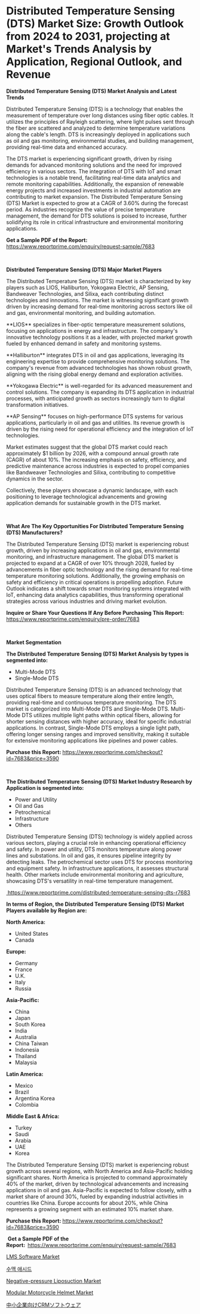 <p><h1>Distributed Temperature Sensing (DTS) Market Size: Growth Outlook from 2024 to 2031, projecting at Market's Trends Analysis by Application, Regional Outlook, and Revenue</h1></p><p><strong>Distributed Temperature Sensing (DTS) Market Analysis and Latest Trends</strong></p>
<p><p>Distributed Temperature Sensing (DTS) is a technology that enables the measurement of temperature over long distances using fiber optic cables. It utilizes the principles of Rayleigh scattering, where light pulses sent through the fiber are scattered and analyzed to determine temperature variations along the cable's length. DTS is increasingly deployed in applications such as oil and gas monitoring, environmental studies, and building management, providing real-time data and enhanced accuracy.</p><p>The DTS market is experiencing significant growth, driven by rising demands for advanced monitoring solutions and the need for improved efficiency in various sectors. The integration of DTS with IoT and smart technologies is a notable trend, facilitating real-time data analytics and remote monitoring capabilities. Additionally, the expansion of renewable energy projects and increased investments in industrial automation are contributing to market expansion. The Distributed Temperature Sensing (DTS) Market is expected to grow at a CAGR of 3.60% during the forecast period. As industries recognize the value of precise temperature management, the demand for DTS solutions is poised to increase, further solidifying its role in critical infrastructure and environmental monitoring applications.</p></p>
<p><strong>Get a Sample PDF of the Report:&nbsp;</strong> <a href="https://www.reportprime.com/enquiry/request-sample/7683">https://www.reportprime.com/enquiry/request-sample/7683</a></p>
<p>&nbsp;</p>
<p><strong>Distributed Temperature Sensing (DTS) Major Market Players</strong></p>
<p><p>The Distributed Temperature Sensing (DTS) market is characterized by key players such as LIOS, Halliburton, Yokogawa Electric, AP Sensing, Bandweaver Technologies, and Silixa, each contributing distinct technologies and innovations. The market is witnessing significant growth driven by increasing demand for real-time monitoring across sectors like oil and gas, environmental monitoring, and building automation.</p><p>**LIOS** specializes in fiber-optic temperature measurement solutions, focusing on applications in energy and infrastructure. The company's innovative technology positions it as a leader, with projected market growth fueled by enhanced demand in safety and monitoring systems.</p><p>**Halliburton** integrates DTS in oil and gas applications, leveraging its engineering expertise to provide comprehensive monitoring solutions. The company's revenue from advanced technologies has shown robust growth, aligning with the rising global energy demand and exploration activities.</p><p>**Yokogawa Electric** is well-regarded for its advanced measurement and control solutions. The company is expanding its DTS application in industrial processes, with anticipated growth as sectors increasingly turn to digital transformation initiatives.</p><p>**AP Sensing** focuses on high-performance DTS systems for various applications, particularly in oil and gas and utilities. Its revenue growth is driven by the rising need for operational efficiency and the integration of IoT technologies.</p><p>Market estimates suggest that the global DTS market could reach approximately $1 billion by 2026, with a compound annual growth rate (CAGR) of about 10%. The increasing emphasis on safety, efficiency, and predictive maintenance across industries is expected to propel companies like Bandweaver Technologies and Silixa, contributing to competitive dynamics in the sector.</p><p>Collectively, these players showcase a dynamic landscape, with each positioning to leverage technological advancements and growing application demands for sustainable growth in the DTS market.</p></p>
<p>&nbsp;</p>
<p><strong>What Are The Key Opportunities For Distributed Temperature Sensing (DTS) Manufacturers?</strong></p>
<p><p>The Distributed Temperature Sensing (DTS) market is experiencing robust growth, driven by increasing applications in oil and gas, environmental monitoring, and infrastructure management. The global DTS market is projected to expand at a CAGR of over 10% through 2028, fueled by advancements in fiber optic technology and the rising demand for real-time temperature monitoring solutions. Additionally, the growing emphasis on safety and efficiency in critical operations is propelling adoption. Future Outlook indicates a shift towards smart monitoring systems integrated with IoT, enhancing data analytics capabilities, thus transforming operational strategies across various industries and driving market evolution.</p></p>
<p><strong>Inquire or Share Your Questions If Any Before Purchasing This Report:</strong> <a href="https://www.reportprime.com/enquiry/pre-order/7683">https://www.reportprime.com/enquiry/pre-order/7683</a></p>
<p>&nbsp;</p>
<p><strong>Market Segmentation</strong></p>
<p><strong>The Distributed Temperature Sensing (DTS) Market Analysis by types is segmented into:</strong></p>
<p><ul><li>Multi-Mode DTS</li><li>Single-Mode DTS</li></ul></p>
<p><p>Distributed Temperature Sensing (DTS) is an advanced technology that uses optical fibers to measure temperature along their entire length, providing real-time and continuous temperature monitoring. The DTS market is categorized into Multi-Mode DTS and Single-Mode DTS. Multi-Mode DTS utilizes multiple light paths within optical fibers, allowing for shorter sensing distances with higher accuracy, ideal for specific industrial applications. In contrast, Single-Mode DTS employs a single light path, offering longer sensing ranges and improved sensitivity, making it suitable for extensive monitoring applications like pipelines and power cables.</p></p>
<p><strong>Purchase this Report:&nbsp;</strong><a href="https://www.reportprime.com/checkout?id=7683&price=3590">https://www.reportprime.com/checkout?id=7683&price=3590</a></p>
<p>&nbsp;</p>
<p><strong>The Distributed Temperature Sensing (DTS) Market Industry Research by Application is segmented into:</strong></p>
<p><ul><li>Power and Utility</li><li>Oil and Gas</li><li>Petrochemical</li><li>Infrastructure</li><li>Others</li></ul></p>
<p><p>Distributed Temperature Sensing (DTS) technology is widely applied across various sectors, playing a crucial role in enhancing operational efficiency and safety. In power and utility, DTS monitors temperature along power lines and substations. In oil and gas, it ensures pipeline integrity by detecting leaks. The petrochemical sector uses DTS for process monitoring and equipment safety. In infrastructure applications, it assesses structural health. Other markets include environmental monitoring and agriculture, showcasing DTS's versatility in real-time temperature management.</p></p>
<p><a href="https://www.reportprime.com/distributed-temperature-sensing-dts-r7683">&nbsp;https://www.reportprime.com/distributed-temperature-sensing-dts-r7683</a></p>
<p><strong>In terms of Region, the Distributed Temperature Sensing (DTS) Market Players available by Region are:</strong></p>
<p>
    <p> <strong> North America: </strong>
        <ul>
            <li>United States</li>
            <li>Canada</li>
        </ul>
        </p> 
    <p> <strong> Europe: </strong>
        <ul>
            <li>Germany</li>
            <li>France</li>
            <li>U.K.</li>
            <li>Italy</li>
            <li>Russia</li>
        </ul>
        </p> 
    <p> <strong> Asia-Pacific: </strong>
        <ul>
            <li>China</li>
            <li>Japan</li>
            <li>South Korea</li>
            <li>India</li>
            <li>Australia</li>
            <li>China Taiwan</li>
            <li>Indonesia</li>
            <li>Thailand</li>
            <li>Malaysia</li>
        </ul>
        </p> 
    <p> <strong> Latin America: </strong>
        <ul>
            <li>Mexico</li>
            <li>Brazil</li>
            <li>Argentina Korea</li>
            <li>Colombia</li>
        </ul>
        </p> 
    <p> <strong> Middle East & Africa: </strong>
        <ul>
            <li>Turkey</li>
            <li>Saudi</li>
            <li>Arabia</li>
            <li>UAE</li>
            <li>Korea</li>
        </ul>
    </p>
    </p>
<p><p>The Distributed Temperature Sensing (DTS) market is experiencing robust growth across several regions, with North America and Asia-Pacific holding significant shares. North America is projected to command approximately 40% of the market, driven by technological advancements and increasing applications in oil and gas. Asia-Pacific is expected to follow closely, with a market share of around 30%, fueled by expanding industrial activities in countries like China. Europe accounts for about 20%, while China represents a growing segment with an estimated 10% market share.</p></p>
<p><strong>Purchase this Report: </strong><a href="https://www.reportprime.com/checkout?id=7683&price=3590">https://www.reportprime.com/checkout?id=7683&price=3590</a></p>
<p>&nbsp;<strong>Get a Sample PDF of the Report:&nbsp;&nbsp;</strong><a href="https://www.reportprime.com/enquiry/request-sample/7683">https://www.reportprime.com/enquiry/request-sample/7683</a></p>
<p><strong></strong></p>
<p><p><a href="https://www.linkedin.com/pulse/why-should-you-invest-lms-software-market-trends-leading-pfd9e?trackingId=r7LA1buNQIajxwpCTUegSg%3D%3D">LMS Software Market</a></p><p><a href="https://medium.com/@manvir.kharay/%EC%88%98%EB%A7%88%ED%8A%B8%EC%82%B0-%EC%8B%9C%EC%9E%A5-%EC%A0%84%EB%A7%9D-%EB%B0%8F-2024%EB%85%84%EB%B6%80%ED%84%B0-2031%EB%85%84%EA%B9%8C%EC%A7%80%EC%9D%98-%EC%98%88%EC%B8%A1-59c54164814a">수맥 애시드</a></p><p><a href="https://medium.com/@broderickleannon/global-negative-pressure-liposuction-market-focus-on-product-type-youth-middle-aged-elderly-end-93a4c1b49a4b">Negative-pressure Liposuction Market</a></p><p><a href="https://issuu.com/reportprime-2/docs/modular-motorcycle-helmet-market-si_3358db1ed7b7bf">Modular Motorcycle Helmet Market</a></p><p><a href="https://medium.com/@dfg5fff/%E5%B0%8F%E8%A6%8F%E6%A8%A1%E3%83%93%E3%82%B8%E3%83%8D%E3%82%B9crm%E3%82%BD%E3%83%95%E3%83%88%E3%82%A6%E3%82%A7%E3%82%A2%E5%B8%82%E5%A0%B4%E3%81%AE%E3%83%8A%E3%83%93%E3%82%B2%E3%83%BC%E3%82%B7%E3%83%A7%E3%83%B3-2024%E5%B9%B4%E3%81%8B%E3%82%892031%E5%B9%B4%E3%81%BE%E3%81%A7%E3%81%AE%E5%B0%82%E9%96%80%E5%AE%B6%E5%88%86%E6%9E%90%E3%81%A8%E5%B8%82%E5%A0%B4%E4%BA%88%E6%B8%AC-fcea4d82f8cd">中小企業向けCRMソフトウェア</a></p></p>